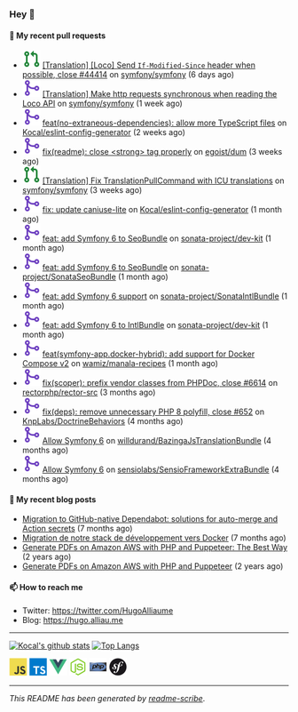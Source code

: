 ### Hey 👋

#### 👷 My recent pull requests

- ![](./assets/pr-open.svg) [[Translation] [Loco] Send `If-Modified-Since` header when possible, close #44414](https://github.com/symfony/symfony/pull/44484) on [symfony/symfony](https://github.com/symfony/symfony) (6 days ago)
- ![](./assets/pr-merged.svg) [[Translation] Make http requests synchronous when reading the Loco API](https://github.com/symfony/symfony/pull/44416) on [symfony/symfony](https://github.com/symfony/symfony) (1 week ago)
- ![](./assets/pr-merged.svg) [feat(no-extraneous-dependencies): allow more TypeScript files](https://github.com/Kocal/eslint-config-generator/pull/9) on [Kocal/eslint-config-generator](https://github.com/Kocal/eslint-config-generator) (2 weeks ago)
- ![](./assets/pr-merged.svg) [fix(readme): close &lt;strong&gt; tag properly](https://github.com/egoist/dum/pull/8) on [egoist/dum](https://github.com/egoist/dum) (3 weeks ago)
- ![](./assets/pr-open.svg) [[Translation] Fix TranslationPullCommand with ICU translations](https://github.com/symfony/symfony/pull/44085) on [symfony/symfony](https://github.com/symfony/symfony) (3 weeks ago)
- ![](./assets/pr-merged.svg) [fix: update caniuse-lite](https://github.com/Kocal/eslint-config-generator/pull/8) on [Kocal/eslint-config-generator](https://github.com/Kocal/eslint-config-generator) (1 month ago)
- ![](./assets/pr-merged.svg) [feat: add Symfony 6 to SeoBundle](https://github.com/sonata-project/dev-kit/pull/1739) on [sonata-project/dev-kit](https://github.com/sonata-project/dev-kit) (1 month ago)
- ![](./assets/pr-merged.svg) [feat: add Symfony 6 to SeoBundle](https://github.com/sonata-project/SonataSeoBundle/pull/614) on [sonata-project/SonataSeoBundle](https://github.com/sonata-project/SonataSeoBundle) (1 month ago)
- ![](./assets/pr-merged.svg) [feat: add Symfony 6 support](https://github.com/sonata-project/SonataIntlBundle/pull/475) on [sonata-project/SonataIntlBundle](https://github.com/sonata-project/SonataIntlBundle) (1 month ago)
- ![](./assets/pr-merged.svg) [feat: add Symfony 6 to IntlBundle](https://github.com/sonata-project/dev-kit/pull/1733) on [sonata-project/dev-kit](https://github.com/sonata-project/dev-kit) (1 month ago)
- ![](./assets/pr-merged.svg) [feat(symfony-app.docker-hybrid): add support for Docker Compose v2](https://github.com/wamiz/manala-recipes/pull/7) on [wamiz/manala-recipes](https://github.com/wamiz/manala-recipes) (1 month ago)
- ![](./assets/pr-merged.svg) [fix(scoper): prefix vendor classes from PHPDoc, close #6614](https://github.com/rectorphp/rector-src/pull/739) on [rectorphp/rector-src](https://github.com/rectorphp/rector-src) (3 months ago)
- ![](./assets/pr-merged.svg) [fix(deps): remove unnecessary PHP 8 polyfill, close #652](https://github.com/KnpLabs/DoctrineBehaviors/pull/653) on [KnpLabs/DoctrineBehaviors](https://github.com/KnpLabs/DoctrineBehaviors) (4 months ago)
- ![](./assets/pr-merged.svg) [Allow Symfony 6](https://github.com/willdurand/BazingaJsTranslationBundle/pull/323) on [willdurand/BazingaJsTranslationBundle](https://github.com/willdurand/BazingaJsTranslationBundle) (4 months ago)
- ![](./assets/pr-merged.svg) [Allow Symfony 6](https://github.com/sensiolabs/SensioFrameworkExtraBundle/pull/742) on [sensiolabs/SensioFrameworkExtraBundle](https://github.com/sensiolabs/SensioFrameworkExtraBundle) (4 months ago)

#### 📜 My recent blog posts

- [Migration to GitHub-native Dependabot: solutions for auto-merge and Action secrets](https://hugo.alliau.me/2021/05/04/migration-to-github-native-dependabot-solutions-for-auto-merge-and-action-secrets/) (7 months ago)
- [Migration de notre stack de développement vers Docker](https://hugo.alliau.me/2021/04/26/migration-stack-developpement/) (7 months ago)
- [Generate PDFs on Amazon AWS with PHP and Puppeteer: The Best Way](https://hugo.alliau.me/2020/04/21/generate-pdfs-on-amazon-aws-with-php-and-puppeteer-the-best-way/) (2 years ago)
- [Generate PDFs on Amazon AWS with PHP and Puppeteer](https://hugo.alliau.me/2020/01/02/generate-pdfs-on-amazon-aws-with-php-and-puppeteer/) (2 years ago)

#### 📫 How to reach me

- Twitter: https://twitter.com/HugoAlliaume
- Blog: https://hugo.alliau.me

---

[![Kocal's github stats](https://github-readme-stats.vercel.app/api?username=Kocal&count_private=true&hide=stars)](https://github.com/anuraghazra/github-readme-stats)
[![Top Langs](https://github-readme-stats.vercel.app/api/top-langs/?username=Kocal&layout=compact)](https://github.com/anuraghazra/github-readme-stats)

<img src="https://raw.githubusercontent.com/devicons/devicon/master/icons/javascript/javascript-original.svg" alt="javascript" title="javascript" width="32" height="32"/> <img src="https://raw.githubusercontent.com/devicons/devicon/master/icons/typescript/typescript-original.svg" alt="typescript" title="typescript" width="32" height="32"/> <img src="https://raw.githubusercontent.com/devicons/devicon/master/icons/vuejs/vuejs-original.svg" alt="vuejs" title="vuejs" width="32" height="32"/> <img src="https://raw.githubusercontent.com/devicons/devicon/master/icons/nodejs/nodejs-original.svg" alt="nodejs" title="nodejs" width="32" height="32"/> <img src="https://raw.githubusercontent.com/devicons/devicon/master/icons/php/php-original.svg" alt="php" title="php" width="32" height="32"/> <img src="https://raw.githubusercontent.com/devicons/devicon/master/icons/symfony/symfony-original.svg" alt="symfony" title="symfony" width="32" height="32"/> 

---

_This README has been generated by [readme-scribe](https://github.com/muesli/readme-scribe/)_.

